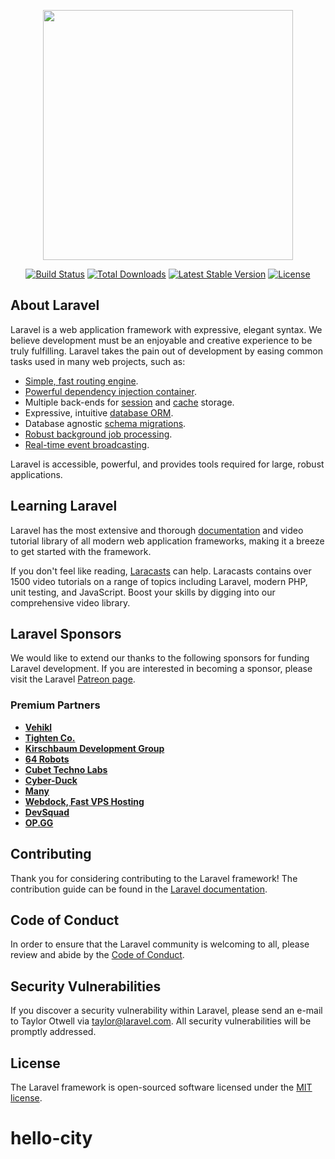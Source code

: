 <!-- Formation Les Teachers du Net sur Youtube -->
<p align="center"><a href="https://laravel.com" target="_blank"><img src="https://raw.githubusercontent.com/laravel/art/master/logo-lockup/5%20SVG/2%20CMYK/1%20Full%20Color/laravel-logolockup-cmyk-red.svg" width="400"></a></p>

<p align="center">
<a href="https://travis-ci.org/laravel/framework"><img src="https://travis-ci.org/laravel/framework.svg" alt="Build Status"></a>
<a href="https://packagist.org/packages/laravel/framework"><img src="https://img.shields.io/packagist/dt/laravel/framework" alt="Total Downloads"></a>
<a href="https://packagist.org/packages/laravel/framework"><img src="https://img.shields.io/packagist/v/laravel/framework" alt="Latest Stable Version"></a>
<a href="https://packagist.org/packages/laravel/framework"><img src="https://img.shields.io/packagist/l/laravel/framework" alt="License"></a>
</p>

## About Laravel

Laravel is a web application framework with expressive, elegant syntax. We believe development must be an enjoyable and creative experience to be truly fulfilling. Laravel takes the pain out of development by easing common tasks used in many web projects, such as:

-   [Simple, fast routing engine](https://laravel.com/docs/routing).
-   [Powerful dependency injection container](https://laravel.com/docs/container).
-   Multiple back-ends for [session](https://laravel.com/docs/session) and [cache](https://laravel.com/docs/cache) storage.
-   Expressive, intuitive [database ORM](https://laravel.com/docs/eloquent).
-   Database agnostic [schema migrations](https://laravel.com/docs/migrations).
-   [Robust background job processing](https://laravel.com/docs/queues).
-   [Real-time event broadcasting](https://laravel.com/docs/broadcasting).

Laravel is accessible, powerful, and provides tools required for large, robust applications.

## Learning Laravel

Laravel has the most extensive and thorough [documentation](https://laravel.com/docs) and video tutorial library of all modern web application frameworks, making it a breeze to get started with the framework.

If you don't feel like reading, [Laracasts](https://laracasts.com) can help. Laracasts contains over 1500 video tutorials on a range of topics including Laravel, modern PHP, unit testing, and JavaScript. Boost your skills by digging into our comprehensive video library.

## Laravel Sponsors

We would like to extend our thanks to the following sponsors for funding Laravel development. If you are interested in becoming a sponsor, please visit the Laravel [Patreon page](https://patreon.com/taylorotwell).

### Premium Partners

-   **[Vehikl](https://vehikl.com/)**
-   **[Tighten Co.](https://tighten.co)**
-   **[Kirschbaum Development Group](https://kirschbaumdevelopment.com)**
-   **[64 Robots](https://64robots.com)**
-   **[Cubet Techno Labs](https://cubettech.com)**
-   **[Cyber-Duck](https://cyber-duck.co.uk)**
-   **[Many](https://www.many.co.uk)**
-   **[Webdock, Fast VPS Hosting](https://www.webdock.io/en)**
-   **[DevSquad](https://devsquad.com)**
-   **[OP.GG](https://op.gg)**

## Contributing

Thank you for considering contributing to the Laravel framework! The contribution guide can be found in the [Laravel documentation](https://laravel.com/docs/contributions).

## Code of Conduct

In order to ensure that the Laravel community is welcoming to all, please review and abide by the [Code of Conduct](https://laravel.com/docs/contributions#code-of-conduct).

## Security Vulnerabilities

If you discover a security vulnerability within Laravel, please send an e-mail to Taylor Otwell via [taylor@laravel.com](mailto:taylor@laravel.com). All security vulnerabilities will be promptly addressed.

## License

The Laravel framework is open-sourced software licensed under the [MIT license](https://opensource.org/licenses/MIT).

# hello-city
